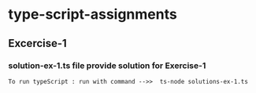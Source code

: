 # type-script-assignments

## Excercise-1
### solution-ex-1.ts file provide solution for Exercise-1
    To run typeScript : run with command -->>  ts-node solutions-ex-1.ts